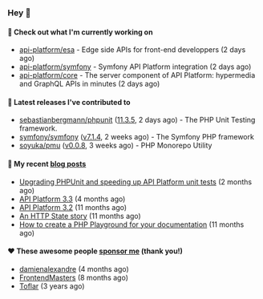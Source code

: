 ### Hey 👋

#### 👷 Check out what I'm currently working on

- [api-platform/esa](https://github.com/api-platform/esa) - Edge side APIs for front-end developpers (2 days ago)
- [api-platform/symfony](https://github.com/api-platform/symfony) - Symfony API Platform integration (2 days ago)
- [api-platform/core](https://github.com/api-platform/core) - The server component of API Platform: hypermedia and GraphQL APIs in minutes (2 days ago)

#### 🔭 Latest releases I've contributed to

- [sebastianbergmann/phpunit](https://github.com/sebastianbergmann/phpunit) ([11.3.5](https://github.com/sebastianbergmann/phpunit/releases/tag/11.3.5), 2 days ago) - The PHP Unit Testing framework.
- [symfony/symfony](https://github.com/symfony/symfony) ([v7.1.4](https://github.com/symfony/symfony/releases/tag/v7.1.4), 2 weeks ago) - The Symfony PHP framework
- [soyuka/pmu](https://github.com/soyuka/pmu) ([v0.0.8](https://github.com/soyuka/pmu/releases/tag/v0.0.8), 3 weeks ago) - PHP Monorepo Utility

#### 📜 My recent [blog posts](https://soyuka.me)

- [Upgrading PHPUnit and speeding up API Platform unit tests](https://soyuka.me/upgrading-phpunit-and-speeding-up-api-platform-unit-tests/) (2 months ago)
- [API Platform 3.3](https://soyuka.me/api-platform-3.3/) (4 months ago)
- [API Platform 3.2](https://soyuka.me/api-platform-3.2/) (11 months ago)
- [An HTTP State story](https://soyuka.me/http-state-story/) (11 months ago)
- [How to create a PHP Playground for your documentation](https://soyuka.me/how-to-create-a-php-playground-for-your-documentation/) (11 months ago)

#### ❤️ These awesome people [sponsor me](https://github.com/sponsors/soyuka) (thank you!)

- [damienalexandre](https://github.com/damienalexandre) (4 months ago)
- [FrontendMasters](https://github.com/FrontendMasters) (8 months ago)
- [Toflar](https://github.com/Toflar) (3 years ago)
